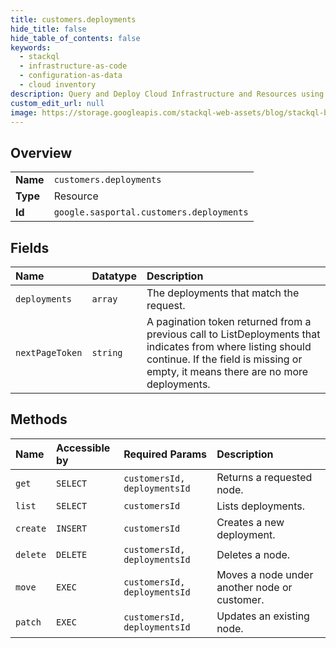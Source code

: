 ```yaml
---
title: customers.deployments
hide_title: false
hide_table_of_contents: false
keywords:
  - stackql
  - infrastructure-as-code
  - configuration-as-data
  - cloud inventory
description: Query and Deploy Cloud Infrastructure and Resources using SQL
custom_edit_url: null
image: https://storage.googleapis.com/stackql-web-assets/blog/stackql-blog-post-featured-image.png
---
```

  
    

## Overview
<table><tbody>
<tr><td><b>Name</b></td><td><code>customers.deployments</code></td></tr>
<tr><td><b>Type</b></td><td>Resource</td></tr>
<tr><td><b>Id</b></td><td><code>google.sasportal.customers.deployments</code></td></tr>
</tbody></table>

## Fields
| Name | Datatype | Description |
|:-----|:---------|:------------|
| `deployments` | `array` | The deployments that match the request. |
| `nextPageToken` | `string` | A pagination token returned from a previous call to ListDeployments that indicates from where listing should continue. If the field is missing or empty, it means there are no more deployments. |
## Methods
| Name | Accessible by | Required Params | Description |
|:-----|:--------------|:----------------|:------------|
| `get` | `SELECT` | `customersId, deploymentsId` | Returns a requested node. |
| `list` | `SELECT` | `customersId` | Lists deployments. |
| `create` | `INSERT` | `customersId` | Creates a new deployment. |
| `delete` | `DELETE` | `customersId, deploymentsId` | Deletes a node. |
| `move` | `EXEC` | `customersId, deploymentsId` | Moves a node under another node or customer. |
| `patch` | `EXEC` | `customersId, deploymentsId` | Updates an existing node. |

